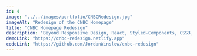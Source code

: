 ```yaml
---
id: 4
image: "../../images/portfolio/CNBCRedesign.jpg"
imageAlt: "Redesign of the CNBC Homepage"
title: "CNBC Homepage Redesign"
description: "Beyond Responsive Design, React, Styled-Components, CSS3, Atomic Design"
demoLink: "https://cnbc-redesign.netlify.app"
codeLink: "https://github.com/JordanWinslow/cnbc-redesign"
---
```

